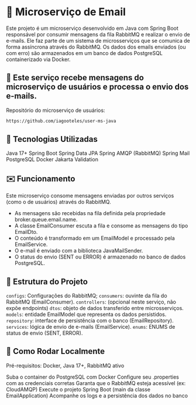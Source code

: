 # 📧 Microserviço de Email

Este projeto é um microserviço desenvolvido em Java com Spring Boot responsável por consumir mensagens da fila RabbitMQ e realizar o envio de e-mails. Ele faz parte de um sistema de microsserviços que se comunica de forma assíncrona através do RabbitMQ. Os dados dos emails enviados (ou com erro) são armazenados em um banco de dados PostgreSQL containerizado via Docker.

## 🔗 Este serviço recebe mensagens do microserviço de usuários e processa o envio dos e-mails.

Repositório do microserviço de usuários: 

```bash
https://github.com/iagooteles/user-ms-java
```

## 🚀 Tecnologias Utilizadas

Java 17+
Spring Boot
Spring Data JPA
Spring AMQP (RabbitMQ)
Spring Mail
PostgreSQL
Docker
Jakarta Validation

## ✉️ Funcionamento

Este microserviço consome mensagens enviadas por outros serviços (como o de usuários) através do RabbitMQ.

- As mensagens são recebidas na fila definida pela propriedade broker.queue.email.name.
- A classe EmailConsumer escuta a fila e consome as mensagens do tipo EmailDto.
- O conteúdo é transformado em um EmailModel e processado pela EmailService.
- O e-mail é enviado com a biblioteca JavaMailSender.
- O status do envio (SENT ou ERROR) é armazenado no banco de dados PostgreSQL.

## 📁 Estrutura do Projeto
`configs`: Configurações do RabbitMQ;
`consumers`: ouvinte da fila do RabbitMQ (EmailConsumer).
`controllers`: (opcional neste serviço, não expõe endpoints)
`dtos`: objeto de dados transferido entre microsserviços.
`models`: entidade EmailModel que representa os dados persistidos.
`repository`: interface de persistência com o banco (EmailRepository).
`services`: lógica de envio de e-mails (EmailService).
`enums`: ENUMS de status de envio (SENT, ERROR).

## 🐳 Como Rodar Localmente
Pré-requisitos: Docker, Java 17+, RabbitMQ ativo

Suba o container do PostgreSQL com Docker
Configure seu .properties com as credenciais corretas
Garanta que o RabbitMQ esteja acessível (ex: CloudAMQP)
Execute o projeto Spring Boot (main da classe EmailApplication)
Acompanhe os logs e a persistência dos dados no banco
